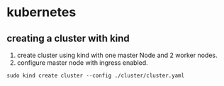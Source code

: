 # kubernetes

## creating a cluster with kind

1. create cluster using kind with one master Node and 2 worker nodes.
2. configure master node with ingress enabled.

```shell
sudo kind create cluster --config ./cluster/cluster.yaml

```